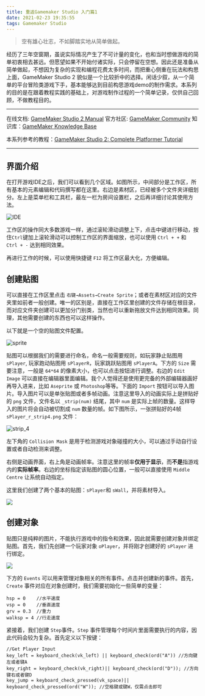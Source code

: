 ```yaml
---
title: 重返Gamemaker Studio 入门篇1
date: 2021-02-23 19:35:55
tags: Gamemaker Studio
---
```


> 空有雄心壮志，不如脚踏实地从简单做起。

经历了三年空窗期，虽说实际情况产生了不可计量的变化，也和当时想做游戏的简单初衷相去甚远。但愿望如果不开始付诸实际，只会停留在空想。因此还是准备从简单做起，不想因为复杂的实现和编程花费太多时间，而把重心侧重在玩法和构思上面，GameMaker Studio 2 貌似是一个比较折中的选择。闲话少叙，从一个简单的平台冒险类游戏下手，基本能够达到目前构思游戏demo的制作需求。本系列的目的是在跟着教程实践的基础上，对游戏制作过程的一个简单记录，仅供自己回顾，不做教程目的。

------

在线文档: [GameMaker Studio 2 Manual](https://manual-en.yoyogames.com/#t=Content.htm)
官方社区: [GameMaker Community](https://forum.yoyogames.com/index.php)
知识库：[GameMaker Knowledge Base](https://help.yoyogames.com/hc/en-us/categories/204246668-GameMaker-Studio-2)

本系列参考的教程：[GameMaker Studio 2: Complete Platformer Tutorial](https://www.youtube.com/watch?v=izNXbMdu348&list=PLPRT_JORnIupqWsjRpJZjG07N01Wsw_GJ)

------

## 界面介绍

在打开游戏IDE之后，我们可以看到几个区域。如图所示，中间部分是工作区，所有基本的元素编辑和代码撰写都在这里。右边是素材区，已经被多个文件夹详细划分。左上是菜单栏和工具栏，最左一栏为房间设置栏，之后再详细讨论其使用方法。

![IDE](https://raw.githubusercontent.com/rasin-tsukuba/blog-images/master/img/20210223200012.png)

工作区的操作同大多数游戏一样，通过滚轮滑动调整上下，点击中键进行移动，按住`Ctrl`键加上滚轮滑动可以控制工作区的界面缩放，也可以使用 `Ctrl + +` 和 `Ctrl + -` 达到相同效果。

再进行工作的时候，可以使用快捷键 `F12` 将工作区最大化，方便编辑。

## 创建贴图

可以直接在工作区里点击 `右键→Assets→Create Sprite`；或者在素材区对应的文件夹里如前者一般创建。唯一的区别是，直接在工作区里创建的文件存储在根目录，而对应文件夹创建可以更加分门别类，当然也可以重新拖放文件达到相同效果。同理，其他需要创建的东西也可以这样操作。

以下就是一个空的贴图文件配置。

![sprite](https://raw.githubusercontent.com/rasin-tsukuba/blog-images/master/img/20210223200815.png)

贴图可以根据我们的需要进行命名，命名一般需要规则，如玩家静止贴图用 `sPlayer`, 玩家跑动贴图用 `sPlayerR`，玩家跳跃贴图用 `sPlayerA`。下方的 `Size` 需要注意，一般是 `64*64` 的像素大小，也可以点击按钮进行调整。右边的 `Edit Image` 可以直接在编辑器里面编辑。我个人觉得还是使用更完备的外部编辑器画好再导入进来，比如 `Aseprite` 或 `Photoshop`等等。下面的 `Import` 按钮可以导入图片。导入图片可以是单张贴图或者多帧动画。注意这里导入的动画实际上是拼贴好的 `png` 文件，文件名以 `_strip(num)` 结尾，其中 `num` 是实际上帧的数量。这样导入的图片将会自动被切割成 `num` 数量的帧。如下图所示，一张拼贴好的4帧 `sPlayer_r_strip4.png` 文件：

![strip_4](https://raw.githubusercontent.com/rasin-tsukuba/blog-images/master/img/20210223202502.png)

左下角的 `Collision Mask` 是用于检测游戏对象碰撞的大小，可以通过手动自行设置或者自动检测来调整。

右侧是动画界面，右上角是动画帧率。注意这里的帧率**仅用于显示**，而**不是**指游戏内的**实际帧率**。右边的坐标指定该贴图的圆心位置，一般可以直接使用 `Middle Centre` 让系统自动指定。

这里我们创建了两个基本的贴图：`sPlayer`和 `sWall`，并将素材导入。

![](https://raw.githubusercontent.com/rasin-tsukuba/blog-images/master/img/20210223214139.png)

## 创建对象

贴图只是纯粹的图片，不能执行游戏中的指令和效果，因此就需要创建对象并绑定贴图。首先，我们先创建一个玩家对象 `oPlayer`，并将刚才创建好的 `sPlayer` 进行绑定。

![](https://raw.githubusercontent.com/rasin-tsukuba/blog-images/master/img/20210223214535.png)

下方的 `Events` 可以用来管理对象相关的所有事件。点击并创建新的事件。首先，`Create` 事件对应在对象创建时，我们需要初始化一些简单的变量：

```
hsp = 0    //水平速度
vsp = 0    //垂直速度
grv = 0.3  //重力
walksp = 4 //行走速度
```

紧接着，我们创建 `Step`事件。`Step` 事件管理每个时间片里面需要执行的内容，因此代码会较为复杂。首先定义以下按键：

```
//Get Player Input
key_left = keyboard_check(vk_left) || keyboard_check(ord("A")) //方向键左或者键A
key_right = keyboard_check(vk_right)|| keyboard_check(ord("D")); //方向键右或者键D
key_jump = keyboard_check_pressed(vk_space)|| keyboard_check_pressed(ord("W")); //空格键或键W，仅需点击即可
```


